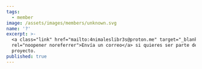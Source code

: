 ```yaml
---
tags:
  - member
image: /assets/images/members/unknown.svg
name: '?'
excerpt: >-
  <a class="link" href="mailto:4nimaleslibr3s@proton.me" target="_blank"
  rel="noopener noreferrer">Envía un correo</a> si quieres ser parte de este
  proyecto.
published: true
---
```

